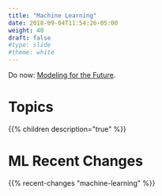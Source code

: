 ```yaml
---
title: "Machine Learning"
date: 2018-09-04T11:54:26-05:00
weight: 40
draft: false
#type: slide
#theme: white
---
```


Do now: [Modeling for the Future](https://www.mtfchallenge.org/challenge-details/scenario-response-topics/).

# Topics

{{% children description="true" %}}

# ML Recent Changes

{{% recent-changes "machine-learning" %}}
